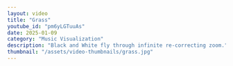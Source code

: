 ```yaml
---
layout: video
title: "Grass"
youtube_id: "pm6yLGTuuAs"
date: 2025-01-09
category: "Music Visualization"
description: "Black and White fly through infinite re-correcting zoom."
thumbnail: "/assets/video-thumbnails/grass.jpg"
---
```

